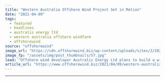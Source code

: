 ```yaml
---
title: "Western Australia Offshore Wind Project Set in Motion"
date: "2021-04-09"
tags: 
  - featured
  - headlines
  - australis energy ltd
  - western australia offshore windfarm
  - offshorewind
source: "offshorewind"
image_url: "https://cdn.offshorewind.biz/wp-content/uploads/sites/2/2021/04/09093504/Western-Australia-Offshore-Wind-Project-Set-in-Motion.jpg"
image_fp: "/assets/img/post_thumbnails/57.jpg"
lead: "Offshore wind developer Australis Energy Ltd plans to build a wind farm with a"
article_url: "https://www.offshorewind.biz/2021/04/09/western-australia-offshore-wind-project-set-in-motion/"
---
```


---
